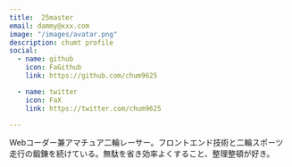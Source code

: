 ```yaml
---
title:  25master
email: dammy@xxx.com
image: "/images/avatar.png"
description: chumt profile
social:
  - name: github
    icon: FaGithub
    link: https://github.com/chum9625

  - name: twitter
    icon: FaX
    link: https://twitter.com/chum9625

---
```


Webコーダー兼アマチュア二輪レーサー。フロントエンド技術と二輪スポーツ走行の鍛錬を続けている。無駄を省き効率よくすること、整理整頓が好き。
